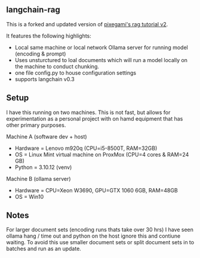 ## langchain-rag

This is a forked and updated version of [pixegami's rag tutorial v2](https://github.com/pixegami/rag-tutorial-v2). 

It features the following highlights:
- Local same machine or local network Ollama server for running model (encoding & prompt)
- Uses unsturctured to loal documents which will run a model locally on the machine to conduct chunking.
- one file config.py to house configuration settings
- supports langchain v0.3

## Setup
I have this running on two machines. This is not fast, but allows for experimentation as a personal project with on hamd equipment that has other primary purposes. 

Machine A (software dev + host)
- Hardware = Lenovo m920q (CPU=i5-8500T, RAM=32GB)
- OS = Linux Mint virtual machine on ProxMox (CPU=4 cores & RAM=24 GB)
- Python = 3.10.12 (venv)

Machine B (ollama server)
- Hardware = CPU=Xeon W3690, GPU=GTX 1060 6GB, RAM=48GB
- OS = Win10

## Notes
For larger document sets (encoding runs thats take over 30 hrs) I have seen ollama hang / time out and python on the host ignore this and contiune waiting. To avoid this use smaller document sets or split document sets in to batches and run as an update. 
